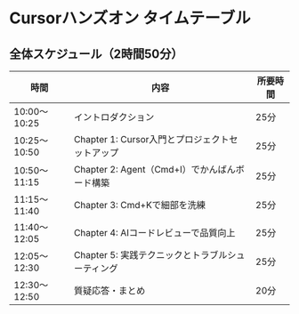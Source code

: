 # Cursorハンズオン タイムテーブル

## 全体スケジュール（2時間50分）

| 時間 | 内容 | 所要時間 |
|------|------|----------|
| 10:00～10:25 | イントロダクション | 25分 |
| 10:25～10:50 | Chapter 1: Cursor入門とプロジェクトセットアップ | 25分 |
| 10:50～11:15 | Chapter 2: Agent（Cmd+I）でかんばんボード構築 | 25分 |
| 11:15～11:40 | Chapter 3: Cmd+Kで細部を洗練 | 25分 |
| 11:40～12:05 | Chapter 4: AIコードレビューで品質向上 | 25分 |
| 12:05～12:30 | Chapter 5: 実践テクニックとトラブルシューティング | 25分 |
| 12:30～12:50 | 質疑応答・まとめ | 20分 |